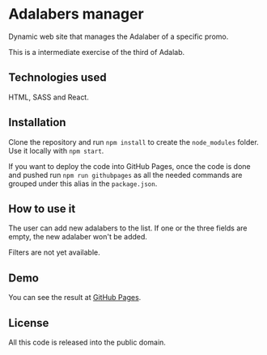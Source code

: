 # Adalabers manager

Dynamic web site that manages the Adalaber of a specific promo.

This is a intermediate exercise of the third of Adalab.

## Technologies used

HTML, SASS and React.

## Installation

Clone the repository and run `npm install` to create the `node_modules` folder. Use it locally with `npm start`.

If you want to deploy the code into GitHub Pages, once the code is done and pushed run `npm run githubpages` as all the needed commands are grouped under this alias in the `package.json`.

## How to use it

The user can add new adalabers to the list. If one or the three fields are empty, the new adalaber won't be added.

Filters are not yet available.

## Demo

You can see the result at [GitHub Pages](https://lvaldenebro.github.io/adalaber-management/).

## License

All this code is released into the public domain.
